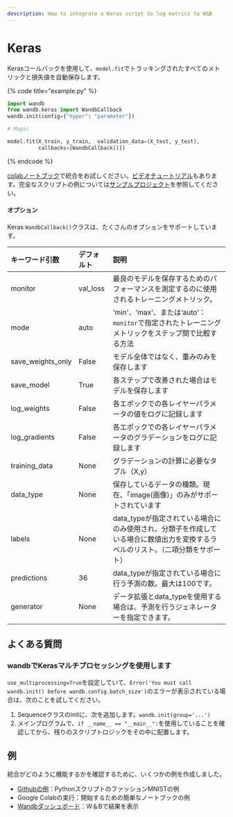 ```yaml
---
description: How to integrate a Keras script to log metrics to W&B
---
```


# Keras

Kerasコールバックを使用して、`model.fit`でトラッキングされたすべてのメトリックと損失値を自動保存します。

{% code title="example.py" %}
```python
import wandb
from wandb.keras import WandbCallback
wandb.init(config={"hyper": "parameter"})

# Magic

model.fit(X_train, y_train,  validation_data=(X_test, y_test),
          callbacks=[WandbCallback()])
```
{% endcode %}

 [colabノートブック](https://colab.research.google.com/github/wandb/examples/blob/master/colabs/keras/Simple_Keras_Integration.ipynb)で統合をお試しください。[ビデオチュートリアル](https://www.youtube.com/watch?v=Bsudo7jbMow&ab_channel=Weights%26Biases)もあります。完全なスクリプトの例については[サンプルプロジェクト](https://app.gitbook.com/@weights-and-biases/s/docs/~/drafts/-MN_4xmW6jcYndpU_n9G/v/japanese/examples)を参照してください。

#### オプション

Keras `WandbCallback()`クラスは、たくさんのオプションをサポートしています。

| キーワード引数 | デフォルト | 説明 |
| :--- | :--- | :--- |
| monitor | val\_loss | 最良のモデルを保存するためのパフォーマンスを測定するのに使用されるトレーニングメトリック。 |
| mode | auto | ‘min'、‘max'、または‘auto'：`monitor`で指定されたトレーニングメトリックをステップ間で比較する方法 |
| save\_weights\_only | False | モデル全体ではなく、重みのみを保存します |
| save\_model | True | 各ステップで改善された場合はモデルを保存します |
| log\_weights | False | 各エポックでの各レイヤーパラメータの値をログに記録します |
| log\_gradients | False | 各エポックでの各レイヤーパラメータのグラデーションをログに記録します |
| training\_data | None | グラデーションの計算に必要なタプル（X,y） |
| data\_type | None |  保存しているデータの種類。現在、「image\(画像\)」のみがサポートされています |
| labels | None | data\_typeが指定されている場合にのみ使用され、分類子を作成している場合に数値出力を変換するラベルのリスト。（二項分類をサポート） |
| predictions | 36 | data\_typeが指定されている場合に行う予測の数。最大は100です。 |
| generator | None | データ拡張とdata\_typeを使用する場合は、予測を行うジェネレーターを指定できます。 |

## よくある質問

### **wandbでKerasマルチプロセッシングを使用します**

`use_multiprocessing=True`を設定していて、`Error('You must call wandb.init() before wandb.config.batch_size')`のエラーが表示されている場合は、次のことを試してください。

1. Sequenceクラスのinitに、次を追加します。`wandb.init(group='...')`
2. メインプログラムで、`if __name__ == "__main__":`を使用していることを確認してから、残りのスクリプトロジックをその中に配置します。

##  例

 統合がどのように機能するかを確認するために、いくつかの例を作成しました。

*  [Githubの例](https://github.com/wandb/examples/blob/master/examples/keras/keras-cnn-fashion/train.py)：PythonスクリプトのファッションMNISTの例
* Google Colabの実行：開始するための簡単なノートブックの例
* [Wandbダッシュボード](https://wandb.ai/wandb/keras-fashion-mnist/runs/5z1d85qs)：W＆Bで結果を表示

